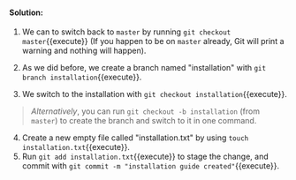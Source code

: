 #### Solution:

1. We can to switch back to `master` by running `git checkout master`{{execute}} (If you happen to be on `master` already, Git will print a warning and nothing will happen).

2. As we did before, we create a branch named "installation" with `git branch installation`{{execute}}.  
3. We switch to the installation with `git checkout installation`{{execute}}.

> *Alternatively*, you can run `git checkout -b installation` (from `master`) to create the branch and switch to it in one command.

4. Create a new empty file called "installation.txt" by using `touch installation.txt`{{execute}}.
5. Run `git add installation.txt`{{execute}} to stage the change, and commit with `git commit -m "installation guide created"`{{execute}}.
